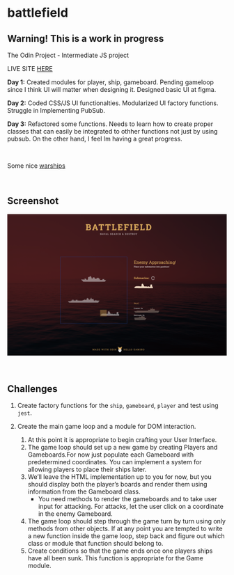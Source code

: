 # battlefield

## Warning! This is a work in progress

The Odin Project - Intermediate JS project

LIVE SITE [HERE](https://hello-damiro.github.io/battlefield)

**Day 1:** Created modules for player, ship, gameboard. Pending gameloop since I think UI will matter when designing it. Designed basic UI at figma.

**Day 2:** Coded CSS/JS UI functionalties. Modularized UI factory functions. Struggle in Implementing PubSub.

**Day 3:** Refactored some functions. Needs to learn how to create proper classes that can easily be integrated to othher functions not just by using pubsub. On the other hand, I feel Im having a great progress.

</br>

Some nice [warships](https://www.shutterstock.com/g/Konstantin+Petrov/sets/178552838)

</br>

## Screenshot

![Screenshot](https://github.com/hello-damiro/battlefield/blob/main/src/assets/images/screenshot.png?raw=true)

</br>

## Challenges

1. Create factory functions for the `ship`, `gameboard`, `player` and test using `jest`.

2. Create the main game loop and a module for DOM interaction.
    1. At this point it is appropriate to begin crafting your User Interface.
    2. The game loop should set up a new game by creating Players and Gameboards.For now just populate each Gameboard with predetermined coordinates. You can implement a system for allowing players to place their ships later.
    3. We’ll leave the HTML implementation up to you for now, but you should display both the player’s boards and render them using information from the Gameboard class.
        - You need methods to render the gameboards and to take user input for attacking. For attacks, let the user click on a coordinate in the enemy Gameboard.
    4. The game loop should step through the game turn by turn using only methods from other objects. If at any point you are tempted to write a new function inside the game loop, step back and figure out which class or module that function should belong to.
    5. Create conditions so that the game ends once one players ships have all been sunk. This function is appropriate for the Game module.
